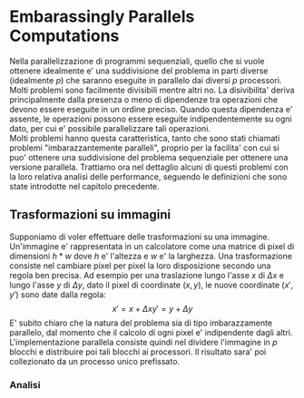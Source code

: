 # Embarassingly Parallels Computations
Nella parallelizzazione di programmi sequenziali, quello che si vuole ottenere idealmente e' una
suddivisione del problema in parti diverse (idealmente $p$) che saranno eseguite in parallelo dai
diversi $p$ processori. Molti problemi sono facilmente divisibili mentre altri no. La disivibilita'
deriva principalmente dalla presenza o meno di dipendenze tra operazioni che devono essere eseguite
in un ordine preciso. Quando questa dipendenza e' assente, le operazioni possono essere eseguite
indipendentemente su ogni dato, per cui e' possibile parallelizzare tali operazioni.  
Molti problemi hanno questa caratteristica, tanto che sono stati chiamati problemi
"imbarazzantemente paralleli", proprio per la facilita' con cui si puo' ottenere una suddivisione
del problema sequenziale per ottenere una versione parallela.
Trattiamo ora nel dettaglio alcuni di questi problemi con la loro relativa analisi delle
performance, seguendo le definizioni che sono state introdotte nel capitolo precedente.

## Trasformazioni su immagini
Supponiamo di voler effettuare delle trasformazioni su una immagine. Un'immagine e' rappresentata
in un calcolatore come una matrice di pixel di dimensioni $h*w$ dove $h$ e' l'altezza e $w$ e' la
larghezza. Una trasformazione consiste nel cambiare pixel per pixel la loro disposizione secondo una
regola ben precisa. Ad esempio per una traslazione lungo l'asse $x$ di $\Delta x$ e lungo l'asse
$y$ di $\Delta y$, dato il pixel di coordinate $(x, y)$, le nuove coordinate $(x', y')$ sono date
dalla regola:
$$
x' = x + \Delta x
y' = y + \Delta y
$$
E' subito chiaro che la natura del problema sia di tipo imbarazzamente parallelo, dal momento che il
calcolo di ogni pixel e' indipendente dagli altri. L'implementazione parallela consiste quindi nel
dividere l'immagine in $p$ blocchi e distribuire poi tali blocchi ai processori. Il risultato sara'
poi collezionato da un processo unico prefissato.

### Analisi
